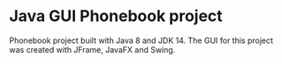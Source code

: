 # Java GUI Phonebook project

Phonebook project built with Java 8 and JDK 14. The GUI for this project was created with JFrame, JavaFX and Swing.